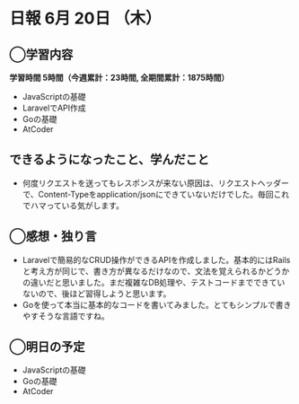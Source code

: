 # 日報  6月 20日 （木）

## ◯学習内容

**学習時間  5時間（今週累計：23時間, 全期間累計：1875時間）**

- JavaScriptの基礎
- LaravelでAPI作成
- Goの基礎
- AtCoder

## できるようになったこと、学んだこと

- 何度リクエストを送ってもレスポンスが来ない原因は、リクエストヘッダーで、Content-Typeをapplication/jsonにできていないだけでした。毎回これでハマっている気がします。

## ◯感想・独り言

- Laravelで簡易的なCRUD操作ができるAPIを作成しました。基本的にはRailsと考え方が同じで、書き方が異なるだけなので、文法を覚えられるかどうかの違いだと思いました。まだ複雑なDB処理や、テストコードまでできていないので、後ほど習得しようと思います。
- Goを使って本当に基本的なコードを書いてみました。とてもシンプルで書きやすそうな言語ですね。

## ◯明日の予定

- JavaScriptの基礎
- Goの基礎
- AtCoder
